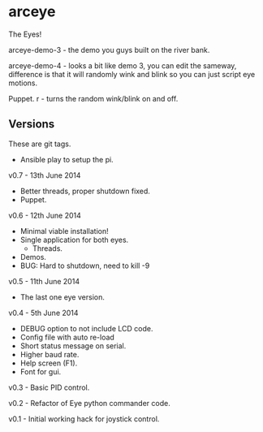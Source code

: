 arceye
======

The Eyes!

arceye-demo-3 - the demo you guys built on the river bank.

arceye-demo-4 - looks a bit like demo 3, you can edit the sameway, difference
                is that it will randomly wink and blink so you can just script
                eye motions.

Puppet. r - turns the random wink/blink on and off.

Versions
--------
These are git tags.

* Ansible play to setup the pi.

v0.7 - 13th June 2014

* Better threads, proper shutdown fixed.
* Puppet.

v0.6 - 12th June 2014

* Minimal viable installation!
* Single application for both eyes.
    * Threads.
* Demos.
* BUG: Hard to shutdown, need to kill -9

v0.5 - 11th June 2014

* The last one eye version.

v0.4 - 5th June 2014

* DEBUG option to not include LCD code.
* Config file with auto re-load
* Short status message on serial.
* Higher baud rate.
* Help screen (F1).
* Font for gui.

v0.3 - Basic PID control.

v0.2 - Refactor of Eye python commander code.

v0.1 - Initial working hack for joystick control.
